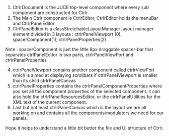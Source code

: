 1. CtrlrDocument is the JUCE top-level component where every sub component are constructed for Ctrlr.
2. The Main Ctrlr component is CtrlrEditor, CtrlrEditor holds the menuBar and CtrlrPanelEditor
3. CtrlPanelEditor is a classStretchableLayoutManager layout manager element divided in 3 layouts :
ctrlrPanelViewport (0), spacerComponent(1), ctrlrPanelProperties(2)

Note : spacerComponent is just the little 8px draggable spacer-bar that separates ctrlPanelEditor in two parts, ctrlrPanelViewPort and ctrlrPanelProperties

4. ctrlrPanelViewport contains another component called ctrlrViewPort which is aimed at displaying scrollbars if ctrlrPanelViewport is smaller than its child ctrlrPanelCanvas
5. ctrlrPanelProperties contains the ctrlrPanelComponentProperties where you set all the component properties of the selected component. it can also hold the ctrlrPanelResourcesEditor, or the ctrlrPanelUtilities for the XML text of the current component.
6. Last but not least ctrlrPanelCanvas which is the layout we are all working on and contains all the components/modulators we need for our panels.

Hope it helps to understand a little bit better the file and UI structure of Ctrlr.